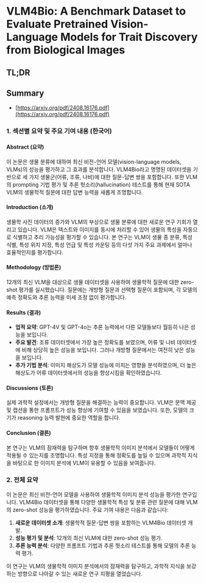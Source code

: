 # VLM4Bio: A Benchmark Dataset to Evaluate Pretrained Vision-Language Models for Trait Discovery from Biological Images
## TL;DR
## Summary
- [https://arxiv.org/pdf/2408.16176.pdf](https://arxiv.org/pdf/2408.16176.pdf)

### 1. 섹션별 요약 및 주요 기여 내용 (한국어)

#### Abstract (요약)
이 논문은 생물 분류에 대하여 최신 비전-언어 모델(vision-language models, VLMs)의 성능을 평가하고 그 효과를 분석합니다. VLM4Bio라고 명명된 데이터셋을 기반으로 세 가지 생물군(어류, 조류, 나비)에 대한 질문-답변 쌍을 포함합니다. 또한 VLM의 prompting 기법 평가 및 추론 헛소리(hallucination) 테스트를 통해 현재 SOTA VLM의 생물학적 질문에 대한 답변 능력을 새롭게 조명합니다.

#### Introduction (소개)
생물학 사진 데이터의 증가와 VLM의 부상으로 생물 분류에 대한 새로운 연구 기회가 열리고 있습니다. VLM은 텍스트와 이미지를 동시에 처리할 수 있어 생물의 특성을 자동으로 식별하고 추리 가능성을 평가할 수 있습니다. 본 연구는 VLM이 생물 종 분류, 특성 식별, 특성 위치 지정, 특성 언급 및 특성 카운팅 등의 다섯 가지 주요 과제에서 얼마나 효율적인지를 평가합니다.

#### Methodology (방법론)
12개의 최신 VLM을 대상으로 생물 데이터셋을 사용하여 생물학적 질문에 대한 zero-shot 평가를 실시했습니다. 질문에는 개방형 질문과 선택형 질문이 포함되며, 각 모델의 예측 정확도와 추론 능력을 미세 조정 없이 평가합니다.

#### Results (결과)
- **업적 요약**: GPT-4V 및 GPT-4o는 추론 능력에서 다른 모델들보다 월등히 나은 성능을 보입니다.
- **주요 발견**: 조류 데이터셋에서 가장 높은 정확도를 보였으며, 어류 및 나비 데이터셋에 비해 상당히 높은 성능을 보입니다. 그러나 개방형 질문에서는 여전히 낮은 성능을 보입니다.
- **추가 기법 분석**: 이미지 해상도가 모델 성능에 미치는 영향을 분석하였으며, 더 높은 해상도가 어류 데이터셋에서의 성능을 향상시킴을 확인하였습니다.

#### Discussions (토론)
실제 과학적 설정에서는 개방형 질문을 해결하는 능력이 중요합니다. VLM은 문맥 제공 및 캡션을 통한 프롬프트가 성능 향상에 기여할 수 있음을 보였습니다. 또한, 모델의 크기가 reasoning 능력 발현에 중요한 역할을 합니다.

#### Conclusion (결론)
본 연구는 VLM의 잠재력을 탐구하며 향후 생물학적 이미지 분석에서 모델들이 어떻게 적용될 수 있는지를 조명합니다. 특성 지정을 통해 정확도를 높일 수 있으며 과학적 지식을 바탕으로 한 이미지 분석에 VLM이 유용할 수 있음을 보여줍니다.

### 2. 전체 요약
이 논문은 최신 비전-언어 모델을 사용하여 생물학적 이미지 분석 성능을 평가한 연구입니다. VLM4Bio 데이터셋을 통해 다양한 생물학적 특성 및 분류 관련 질문에 대해 VLM의 zero-shot 성능을 평가하였습니다. 주요 기여 내용은 다음과 같습니다:
1. **새로운 데이터셋 소개**: 생물학적 질문-답변 쌍을 포함하는 VLM4Bio 데이터셋 개발.
2. **성능 평가 및 분석**: 12개의 최신 VLM에 대한 zero-shot 성능 평가.
3. **추론 능력 분석**: 다양한 프롬프트 기법과 추론 헛소리 테스트를 통해 모델의 추론 능력 평가.

이 연구는 VLM의 생물학적 이미지 분석에서의 잠재력을 탐구하고, 과학적 지식을 보강하는 방향으로 나아갈 수 있는 새로운 연구 지평을 열었습니다.

